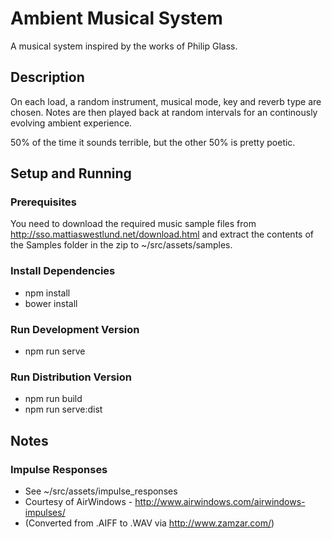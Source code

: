 # Ambient Musical System
A musical system inspired by the works of Philip Glass.

## Description
On each load, a random instrument, musical mode, key and reverb type are chosen.
Notes are then played back at random intervals for an continously evolving ambient experience.

50% of the time it sounds terrible, but the other 50% is pretty poetic.

## Setup and Running

### Prerequisites
You need to download the required music sample files from http://sso.mattiaswestlund.net/download.html and extract the contents of the Samples folder in the zip to ~/src/assets/samples.

### Install Dependencies
* npm install
* bower install

### Run Development Version
* npm run serve

### Run Distribution Version
* npm run build
* npm run serve:dist

## Notes
### Impulse Responses
* See ~/src/assets/impulse_responses
* Courtesy of AirWindows - http://www.airwindows.com/airwindows-impulses/
* (Converted from .AIFF to .WAV via http://www.zamzar.com/)


